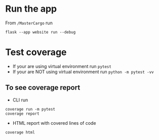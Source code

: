 # Run the app
From `/MasterCargo` run 
```
flask --app website run --debug
```
# Test coverage
- If your are using virtual environment run `pytest`
- If your are NOT using virtual environment run `python -m pytest -vv`
## To see coverage report
- CLI run 
```
coverage run -m pytest
coverage report
```
- HTML report with covered lines of code
```
coverage html
```
